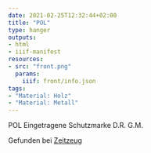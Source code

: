 ```yaml
---
date: 2021-02-25T12:32:44+02:00
title: "POL"
type: hanger
outputs:
- html
- iiif-manifest
resources:
- src: "front.png"
  params:
    iiif: front/info.json
tags:
- "Material: Holz"
- "Material: Metall"
---
```

POL
Eingetragene  Schutzmarke
D.R.  G.M.  

<div class="source">Gefunden bei <a href="http://www.zeitzeug.de/">Zeitzeug</a></div>
